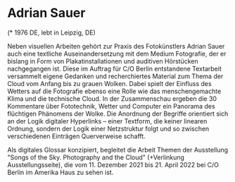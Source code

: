 # Adrian Sauer

(* 1976 DE, lebt in Leipzig, DE)

Neben visuellen Arbeiten gehört zur Praxis des Fotokünstlers Adrian Sauer auch eine textliche Auseinandersetzung mit dem Medium Fotografie, der er bislang in Form von Plakatinstallationen und auditiven Hörstücken nachgegangen ist. Diese im Auftrag für C/O Berlin entstandene Textarbeit versammelt eigene Gedanken und recherchiertes Material zum Thema der Cloud vom Anfang bis zu grauen Wolken. Dabei spielt der Einfluss des Wetters auf die Fotografie ebenso eine Rolle wie das menschengemachte Klima und die technische Cloud. In der Zusammenschau ergeben die 30 Kommentare über Fototechnik, Wetter und Computer ein Panorama des flüchtigen Phänomens der Wolke. Die Anordnung der Begriffe orientiert sich an der Logik digitaler Hyperlinks – einer Textform, die keiner linearen Ordnung, sondern der Logik einer Netzstruktur folgt und so zwischen verschiedenen Einträgen Querverweise schafft.

Als digitales Glossar konzipiert, begleitet die Arbeit Themen der Ausstellung "Songs of the Sky. Photography and the Cloud" (+Verlinkung Ausstellungsseite), die vom 11. Dezember 2021 bis 21. April 2022 bei C/O Berlin im Amerika Haus zu sehen ist.

